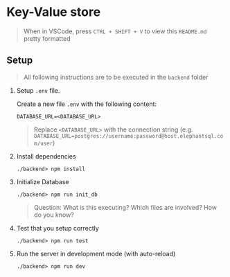 # Key-Value store

> When in VSCode, press `CTRL + SHIFT + V` to view this `README.md` pretty formatted

## Setup

> All following instructions are to be executed in the `backend` folder

1. Setup `.env` file.

    Create a new file `.env` with the following content:

    ```
    DATABASE_URL=<DATABASE_URL>
    ```

    > Replace `<DATABASE_URL>` with the connection string (e.g. `DATABASE_URL=postgres://username:password@host.elephantsql.com/user`)

2. Install dependencies

    ```
    ./backend> npm install
    ```

3. Initialize Database

    ```
    ./backend> npm run init_db
    ```

    > Question: What is this executing? Which files are involved? How do you know?

4. Test that you setup correctly

    ```
    ./backend> npm run test
    ```

5. Run the server in development mode (with auto-reload)

    ```
    ./backend> npm run dev
    ```
